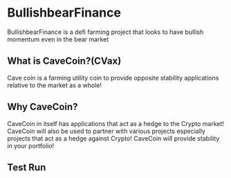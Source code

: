 # BullishbearFinance
BullishbearFinance is a defi farming project that looks to have bullish momentum even in the bear market

## What is CaveCoin?(CVax) 
Cave coin is a farming utility coin to provide opposite stability applications relative to the market as a whole!
 
## Why CaveCoin? 
CaveCoin in itself has applications that act as a hedge to the Crypto market!
CaveCoin will also be used to partner with various projects especially projects that act as a hedge against Crypto!
CaveCoin will provide stability in your portfolio!

## Test Run
